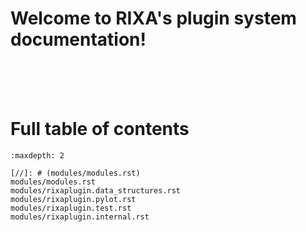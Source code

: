 # Welcome to RIXA's plugin system documentation!

[//]: # (Installation guide: <project:install.md>)

<br><br><br>

# Full table of contents


```{toctree}
:maxdepth: 2

[//]: # (modules/modules.rst)
modules/modules.rst
modules/rixaplugin.data_structures.rst
modules/rixaplugin.pylot.rst
modules/rixaplugin.test.rst
modules/rixaplugin.internal.rst
```
